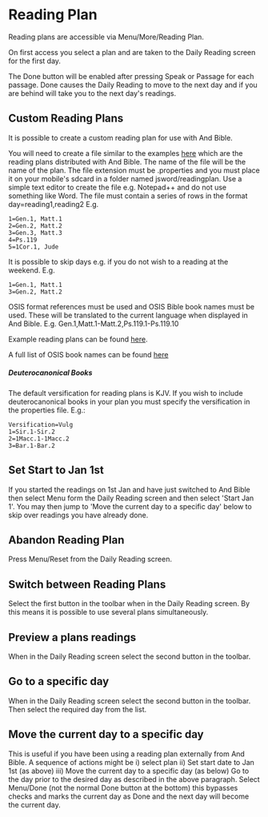 # Reading Plan #

Reading plans are accessible via Menu/More/Reading Plan.

On first access you select a plan and are taken to the Daily Reading screen for the first day.

The Done button will be enabled after pressing Speak or Passage for each passage.  Done causes the Daily Reading to move to the next day and if you are behind will take you to the next day's readings.

## Custom Reading Plans ##
It is possible to create a custom reading plan for use with And Bible.

You will need to create a file similar to the examples [here](https://github.com/mjdenham/and-bible/tree/master/AndBible/assets/readingplan) which are the reading plans distributed with And Bible.  The name of the file will be the name of the plan.  The file extension must be .properties and you must place it on your mobile's sdcard in a folder named jsword/readingplan.  Use a simple text editor to create the file e.g. Notepad++ and do not use something like Word.  The file must contain a series of rows in the format day=reading1,reading2 E.g.
```
1=Gen.1, Matt.1
2=Gen.2, Matt.2
3=Gen.3, Matt.3
4=Ps.119
5=1Cor.1, Jude
```

It is possible to skip days e.g. if you do not wish to a reading at the weekend. E.g.
```
1=Gen.1, Matt.1
3=Gen.2, Matt.2
```

OSIS format references must be used and OSIS Bible book names must be used.  These will be translated to the current language when displayed in And Bible.  E.g. Gen.1,Matt.1-Matt.2,Ps.119.1-Ps.119.10

Example reading plans can be found [here](https://github.com/AndBible/ReadingPlanCreator/tree/master/out).

A full list of OSIS book names can be found [here](https://wiki.crosswire.org/OSIS_Book_Abbreviations)

##### Deuterocanonical Books #####
The default versification for reading plans is KJV.  If you wish to include deuterocanonical books  in your plan you must specify the versification in the properties file.  E.g.:
```
Versification=Vulg
1=Sir.1-Sir.2
2=1Macc.1-1Macc.2
3=Bar.1-Bar.2
```

## Set Start to Jan 1st ##
If you started the readings on 1st Jan and have just switched to And Bible then select Menu form the Daily Reading screen and then select 'Start Jan 1'.  You may then jump to 'Move the current day to a specific day' below to skip over readings you have already done.

## Abandon Reading Plan ##
Press Menu/Reset from the Daily Reading screen.

## Switch between Reading Plans ##
Select the first button in the toolbar when in the Daily Reading screen.  By this means it is possible to use several plans simultaneously.

## Preview a plans readings ##
When in the Daily Reading screen select the second button in the toolbar.

## Go to a specific day ##
When in the Daily Reading screen select the second button in the toolbar.  Then select the required day from the list.

## Move the current day to a specific day ##
This is useful if you have been using a reading plan externally from And Bible.  A sequence of actions might be i) select plan ii) Set start date to Jan 1st (as above) iii) Move the current day to a specific day (as below)
Go to the day prior to the desired day as described in the above paragraph.  Select Menu/Done (not the normal Done button at the bottom) this bypasses checks and marks the current day as Done and the next day will become the current day.